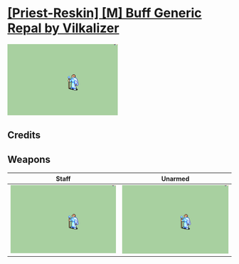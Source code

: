 # [\[Priest-Reskin\] \[M\] Buff Generic Repal by Vilkalizer](./)
 

<img src="./7.%20Staff/Staff_000.png" alt="[Priest-Reskin] [M] Buff Generic Repal by Vilkalizer standing" />

## Credits



## Weapons
 

|Staff |Unarmed |
|  :---: | :---: |
| <img alt="Staff animation" src="./7.%20Staff/Staff.gif" /> | <img alt="Unarmed animation" src="./8.%20Unarmed/Unarmed.gif" /> |
